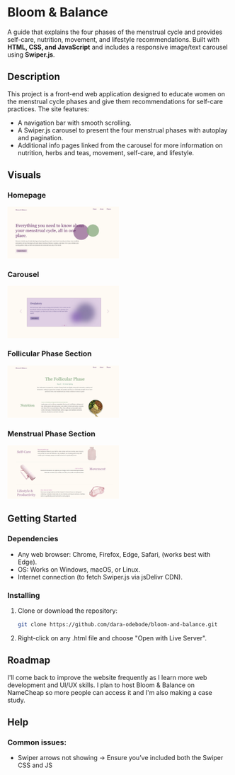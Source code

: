# Bloom & Balance

A guide that explains the four phases of the menstrual cycle and provides self-care, nutrition, movement, and lifestyle recommendations. Built with **HTML, CSS, and JavaScript** and includes a responsive image/text carousel using **Swiper.js**.

## Description

This project is a front-end web application designed to educate women on the menstrual cycle phases and give them recommendations for self-care practices. The site features:
- A navigation bar with smooth scrolling.
- A Swiper.js carousel to present the four menstrual phases with autoplay and pagination.
- Additional info pages linked from the carousel for more information on nutrition, herbs and teas, movement, self-care, and lifestyle.

## Visuals

### Homepage
<img src="./screenshots/homepage.png" alt="homepage" width="50%"/>

### Carousel
<img src="./screenshots/carousel.png" alt="slides" width="50%"/>

### Follicular Phase Section
<img src="./screenshots/follicular-page.png" alt="follicular" width="50%"/>

### Menstrual Phase Section
<img src="./screenshots/menstrual-page.png" alt="menstrual" width="50%"/>

## Getting Started

### Dependencies

- Any web browser: Chrome, Firefox, Edge, Safari, (works best with Edge).
- OS: Works on Windows, macOS, or Linux.
- Internet connection (to fetch Swiper.js via jsDelivr CDN).

### Installing

1. Clone or download the repository:
   ```bash
   git clone https://github.com/dara-odebode/bloom-and-balance.git
2. Right-click on any .html file and choose "Open with Live Server".

## Roadmap
I'll come back to improve the website frequently as I learn more web development and UI/UX skills. I plan to host Bloom & Balance on NameCheap so more people can access it and I'm also making a case study. 

## Help
### Common issues:

- Swiper arrows not showing → Ensure you’ve included both the Swiper CSS and JS <script> links from the CDN.
- Autoplay not working → Confirm the Swiper initialization script is included at the bottom of index.html.

## Authors

Dara — @dara-odebode

## License

This project is licensed under the MIT License - see the LICENSE.md file for details.

## Acknowledgments  

Inspiration and tools:  

* [Swiper.js](https://swiperjs.com/)  
* [jsDelivr CDN](https://www.jsdelivr.com/)  
* [Herblanced](https://herblanced.com/en)
* [Kabel Mishka Ligot's Portflio](https://www.kabelmishka.com/work-v)
